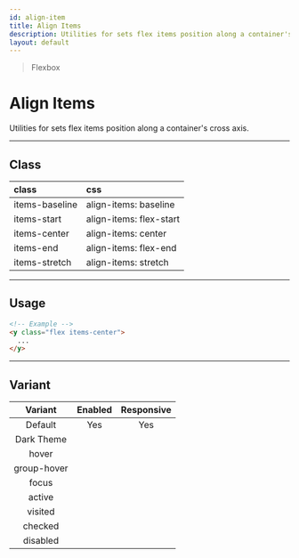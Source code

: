 ```yaml
---
id: align-item
title: Align Items
description: Utilities for sets flex items position along a container's cross axis.
layout: default
---
```


> Flexbox

# Align Items

Utilities for sets flex items position along a container's cross axis.

---

## Class

| <span class="px-3 py-1 text-white dark:text-charcoal-100 bg-charcoal-100 dark:bg-gray-600 rounded-full">class</span> | <span class="px-3 py-1 text-white dark:text-charcoal-100 bg-charcoal-100 dark:bg-gray-600 rounded-full">css</span> |
|:--|:--|
| items-baseline | align-items: baseline |
| items-start | align-items: flex-start |
| items-center | align-items: center |
| items-end | align-items: flex-end |
| items-stretch | align-items: stretch |

---

## Usage

```html
<!-- Example -->
<y class="flex items-center">
  ...
</y>
```

---

## Variant

| <span class="font-semibold underline">Variant</span> | <span class="font-semibold underline">Enabled</span> | <span class="font-semibold underline">Responsive</span> |
|:-:|:-:|:-:|
| Default | Yes | Yes |
| Dark Theme | | |
| hover| | |
| group-hover | | |
| focus | | |
| active | | |
| visited | | |
| checked | | |
| disabled | | |